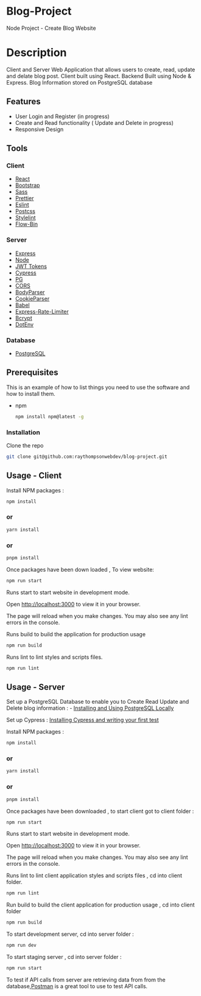 # Blog-Project

Node Project - Create Blog Website

# Description

Client and Server Web Application that allows users to create, read, update and delate blog post. Client built using React. Backend Built using Node & Express. Blog Information stored on PostgreSQL database

## Features

- User Login and Register (in progress)
- Create and Read functionality ( Update and Delete in progress)
- Responsive Design

## Tools

### Client

- [React](https://react.dev/)
- [Bootstrap](https://getbootstrap.com/)
- [Sass](https://sass-lang.com/)
- [Prettier](https://prettier.io/)
- [Eslint](https://eslint.org/)
- [Postcss](https://postcss.org/)
- [Stylelint](https://stylelint.io/)
- [Flow-Bin](https://www.npmjs.com/package/flow-bin/)

### Server

- [Express](https://expressjs.com/)
- [Node](https://nodejs.org/en)
- [JWT Tokens](https://jwt.io/)
- [Cypress](https://www.cypress.io/)
- [PG](https://www.npmjs.com/package/pg/)
- [CORS](https://www.npmjs.com/package/cors/)
- [BodyParser](https://www.npmjs.com/package/body-parser)
- [CookieParser](https://www.npmjs.com/package/cookie-parser)
- [Babel](https://babeljs.io/)
- [Express-Rate-Limiter](https://www.npmjs.com/package/express-rate-limit)
- [Bcrypt](https://www.npmjs.com/package/bcrypt)
- [DotEnv](https://www.npmjs.com/package/dotenv)

### Database

- [PostgreSQL](https://www.postgresql.org/)

## Prerequisites

This is an example of how to list things you need to use the software and how to install them.

- npm
  ```sh
  npm install npm@latest -g
  ```

### Installation

Clone the repo

```sh
git clone git@github.com:raythompsonwebdev/blog-project.git
```

## Usage - Client

Install NPM packages :

```sh
npm install
```

### or

```sh
yarn install
```

### or

```sh
pnpm install
```

Once packages have been down loaded , To view website:

```sh
npm run start
```

Runs start to start website in development mode.

Open [http://localhost:3000](http://localhost:3000) to view it in your browser.

The page will reload when you make changes. You may also see any lint errors in the console.

Runs build to build the application for production usage

```sh
npm run build
```

Runs lint to lint styles and scripts files.

```sh
npm run lint
```

## Usage - Server

Set up a PostgreSQL Database to enable you to Create Read Update and Delete blog information : - [Installing and Using PostgreSQL Locally](https://www.codecademy.com/article/installing-and-using-postgresql-locally)

Set up Cypress : [Installing Cypress and writing your first test](https://learn.cypress.io/testing-your-first-application/installing-cypress-and-writing-your-first-test)

Install NPM packages :

```sh
npm install
```

### or

```sh
yarn install
```

### or

```sh
pnpm install
```

Once packages have been downloaded , to start client got to client folder :

```sh
npm run start
```

Runs start to start website in development mode.

Open [http://localhost:3000](http://localhost:3000) to view it in your browser.

The page will reload when you make changes. You may also see any lint errors in the console.

Runs lint to lint client application styles and scripts files , cd into client folder.

```sh
npm run lint
```

Run build to build the client application for production usage , cd into client folder

```sh
npm run build
```

To start development server, cd into server folder :

```sh
npm run dev
```

To start staging server , cd into server folder :

```sh
npm run start
```

To test if API calls from server are retrieving data from from the database,[Postman](https://www.postman.com/) is a great tool to use to test API calls.
